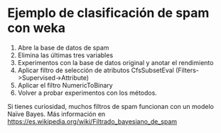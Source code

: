 # Ejemplo de clasificación de spam con weka

1. Abre la base de datos de spam
1. Elimina las últimas tres variables
1. Experimentos con la base de datos original y anotar el rendimiento
1. Aplicar filtro de selección de atributos CfsSubsetEval (Filters->Supervised->Attribute)
1. Aplicar el filtro NumericToBinary
1. Volver a probar experimentos con los métodos.

Si tienes curiosidad, muchos filtros de spam funcionan con un modelo Naïve Bayes. Más información en https://es.wikipedia.org/wiki/Filtrado_bayesiano_de_spam
